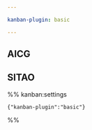 ```yaml
---

kanban-plugin: basic

---
```


## AICG



## SITAO





%% kanban:settings
```
{"kanban-plugin":"basic"}
```
%%